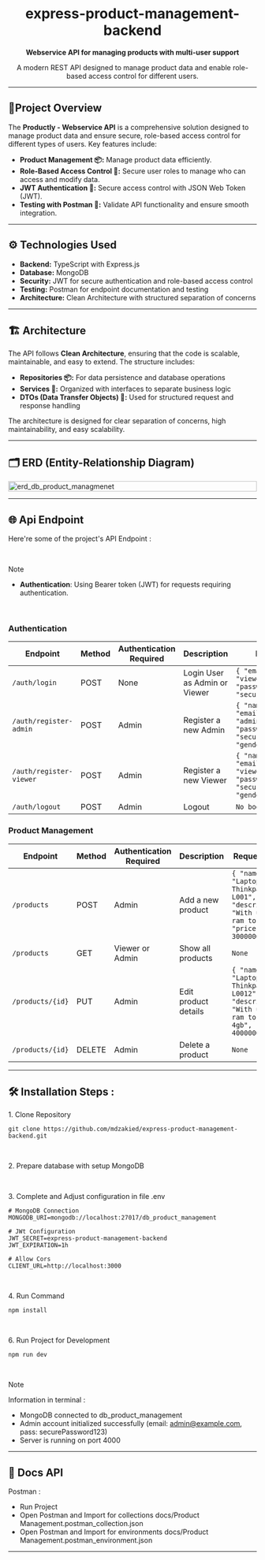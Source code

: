 <h1 align="center" id="title">express-product-management-backend</h1>

<p align="center">
  <strong>Webservice API for managing products with multi-user support</strong>
</p>

<p align="center">
  A modern REST API designed to manage product data and enable role-based access control for different users.
</p>

---

## 🌟Project Overview 

The **Productly - Webservice API** is a comprehensive solution designed to manage product data and ensure secure, role-based access control for different types of users. Key features include:

- **Product Management 📦:** Manage product data efficiently.
- **Role-Based Access Control 🔐:** Secure user roles to manage who can access and modify data.
- **JWT Authentication 💼:** Secure access control with JSON Web Token (JWT).
- **Testing with Postman 🧪:** Validate API functionality and ensure smooth integration.

---

## ⚙️ Technologies Used 

- **Backend:** TypeScript with Express.js
- **Database:** MongoDB
- **Security:** JWT for secure authentication and role-based access control
- **Testing:** Postman for endpoint documentation and testing
- **Architecture:** Clean Architecture with structured separation of concerns

---

## 🏗️ Architecture 

The API follows **Clean Architecture**, ensuring that the code is scalable, maintainable, and easy to extend. The structure includes:

- **Repositories 📦:** For data persistence and database operations
- **Services 🔄:** Organized with interfaces to separate business logic
- **DTOs (Data Transfer Objects) 📝:** Used for structured request and response handling

The architecture is designed for clear separation of concerns, high maintainability, and easy scalability.

---

<h2>🗂️ ERD (Entity-Relationship Diagram)</h2>

<div style="display: flex; justify-content: center;">
<img width="100%" alt="erd_db_product_managmenet" src="https://github.com/user-attachments/assets/b952c2b3-2eaa-44cc-8ea5-3667129e7baf">
</div>

---

<h2>🌐 Api Endpoint</h2>

Here're some of the project's API Endpoint :

<br />

> [!NOTE]  
> * **Authentication**: Using Bearer token (JWT) for requests requiring authentication.

<br />

<h3>Authentication</h3>

| Endpoint                     | Method | Authentication Required | Description                                    | Request Body                                                                                  |
|------------------------------|--------|-------------------------|------------------------------------------------|------------------------------------------------------------------------------------------------|
| `/auth/login`                 | POST   | None                    | Login User as Admin or Viewer                 | `{ "email": "viewer@example.com", "password": "securePassword123" }`                              |
| `/auth/register-admin`        | POST   | Admin                   | Register a new Admin                          | `{ "name": "AdminNew", "email": "adminNew@example.com", "password": "securePassword123", "gender": "Male" }` |
| `/auth/register-viewer`       | POST   | Admin                   | Register a new Viewer                         | `{ "name": "Viewer", "email": "viewer@example.com", "password": "securePassword123", "gender": "Female" }` |
| `/auth/logout`                | POST   | Admin                   | Logout                                        | `No body`                                                                                       |

<h3>Product Management</h3>

| Endpoint                     | Method | Authentication Required | Description                                       | Request Body                                                                                  | Query Parameters           |
|------------------------------|--------|-------------------------|---------------------------------------------------|------------------------------------------------------------------------------------------------|----------------------------|
| `/products`                   | POST   | Admin                   | Add a new product                                | `{ "name": "Laptop Thinkpad L001", "description": "With upgrade ram to 12gb", "price": 3000000 }`  | None                       |
| `/products`                   | GET    | Viewer or Admin          | Show all products                               | `None`                                                                                           | 'name=Laptop&price=40&page=2&size=1&sort=name&direction=asc'  |
| `/products/{id}`             | PUT    | Admin                   | Edit product details                            | `{ "name": "Laptop Thinkpad L0012", "description": "With upgrade ram to 12gb + 4gb", "price": 4000000 }` | None                       |
| `/products/{id}`              | DELETE | Admin                   | Delete a product                                | `None`                                                                                           | None                       |

---
  
<h2>🛠️ Installation Steps :</h2>

<p>1. Clone Repository</p>

```
git clone https://github.com/mdzakied/express-product-management-backend.git
```

<br />
<p>2. Prepare database with setup MongoDB </p>

<br />
<p>3. Complete and Adjust configuration in file .env</p>

```
# MongoDB Connection
MONGODB_URI=mongodb://localhost:27017/db_product_management

# JWt Configuration
JWT_SECRET=express-product-management-backend
JWT_EXPIRATION=1h

# Allow Cors
CLIENT_URL=http://localhost:3000
```

<br />
<p>4. Run Command</p>

```
npm install
```

<br />
<p>6. Run Project for Development</p>

```
npm run dev 
```

<br />

> [!NOTE]
> Information in terminal :
> * MongoDB connected to db_product_management
> * Admin account initialized successfully (email: admin@example.com, pass: securePassword123)
> * Server is running on port 4000

---

<h2>📃 Docs API</h2>
  
Postman :
* Run Project
* Open Postman and Import for collections docs/Product Management.postman_collection.json
* Open Postman and Import for environments docs/Product Management.postman_environment.json

---

